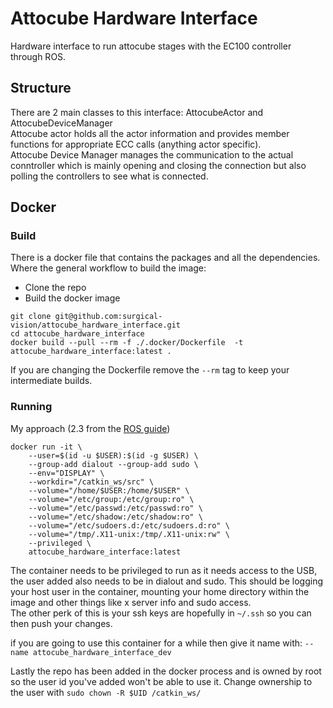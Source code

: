 # Attocube Hardware Interface
Hardware interface to run attocube stages with the EC100 controller through ROS.

## Structure
There are 2 main classes to this interface: AttocubeActor and AttocubeDeviceManager  
Attocube actor holds all the actor information and provides member functions for appropriate ECC calls (anything actor 
specific).  
Attocube Device Manager manages the communication to the actual conntroller which is mainly opening and closing the 
connection but also polling the controllers to see what is connected. 


## Docker
### Build
There is a docker file that contains the packages and all the dependencies. 
Where the general workflow to build the image:  
- Clone the repo
- Build the docker image

```
git clone git@github.com:surgical-vision/attocube_hardware_interface.git
cd attocube_hardware_interface
docker build --pull --rm -f ./.docker/Dockerfile  -t attocube_hardware_interface:latest .
```
If you are changing the Dockerfile remove the `--rm` tag to keep your intermediate builds. 

### Running
My approach (2.3 from the [ROS guide](http://wiki.ros.org/docker/Tutorials/GUI))
```
docker run -it \
    --user=$(id -u $USER):$(id -g $USER) \
    --group-add dialout --group-add sudo \
    --env="DISPLAY" \
    --workdir="/catkin_ws/src" \
    --volume="/home/$USER:/home/$USER" \
    --volume="/etc/group:/etc/group:ro" \
    --volume="/etc/passwd:/etc/passwd:ro" \
    --volume="/etc/shadow:/etc/shadow:ro" \
    --volume="/etc/sudoers.d:/etc/sudoers.d:ro" \
    --volume="/tmp/.X11-unix:/tmp/.X11-unix:rw" \
    --privileged \
    attocube_hardware_interface:latest
```
The container needs to be privileged to run as it needs access to the USB, the user added also needs to be in dialout and sudo.
This should be logging your host user in the container, mounting your home directory within the image and other things like x server info and sudo access.  
The other perk of this is your ssh keys are hopefully in `~/.ssh` so you can then push your changes. 

if you are going to use this container for a while then give it name with: `--name attocube_hardware_interface_dev`

Lastly the repo has been added in the docker process and is owned by root so the user id you've added won't be able to use it.
Change ownership to the user with 
`sudo chown -R $UID /catkin_ws/`